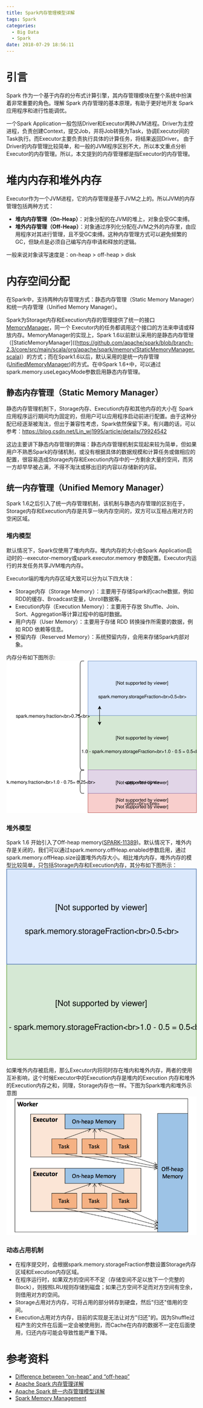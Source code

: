 ```yaml
---
title: Spark内存管理模型详解
tags: Spark
categories:
  - Big Data
  - Spark
date: 2018-07-29 18:56:11
---
```


# 引言
Spark 作为一个基于内存的分布式计算引擎，其内存管理模块在整个系统中扮演着非常重要的角色。理解 Spark 内存管理的基本原理，有助于更好地开发 Spark 应用程序和进行性能调优。

一个Spark Application一般包括Driver和Executor两种JVM进程。Driver为主控进程，负责创建Context，提交Job，并将Job转换为Task，协调Executor间的Task执行。而Executor主要负责执行具体的计算任务，将结果返回Driver。 由于Driver的内存管理比较简单，和一般的JVM程序区别不大，所以本文重点分析Executor的内存管理。所以，本文提到的内存管理都是指Executor的内存管理。

# 堆内内存和堆外内存
Executor作为一个JVM进程，它的内存管理是基于JVM之上的。所以JVM的内存管理包括两种方式：
* **堆内内存管理（On-Heap）**：对象分配的在JVM的堆上，对象会受GC束缚。
* **堆外内存管理（Off-Heap）**：对象通过序列化分配在JVM之外的内存里，由应用程序对其进行管理，且不受GC束缚。这种内存管理方式可以避免频繁的 GC，但缺点是必须自己编写内存申请和释放的逻辑。

一般来说对象读写速度是：on-heap > off-heap > disk

# 内存空间分配
在Spark中，支持两种内存管理方式：静态内存管理（Static Memory Manager）和统一内存管理（Unified Memory Manager）。

Spark为Storage内存和Execution内存的管理提供了统一的接口[MemoryManager](https://github.com/apache/spark/blob/branch-2.3/core/src/main/scala/org/apache/spark/memory/MemoryManager.scala)，同一个 Executor内的任务都调用这个接口的方法来申请或释放内存。MemoryManager的实现上，Spark 1.6以前默认采用的是静态内存管理（[StaticMemoryManager]((https://github.com/apache/spark/blob/branch-2.3/core/src/main/scala/org/apache/spark/memory/StaticMemoryManager.scala)）的方式；而在Spark1.6以后，默认采用的是统一内存管理([UnifiedMemoryManager](https://github.com/apache/spark/blob/branch-2.3/core/src/main/scala/org/apache/spark/memory/UnifiedMemoryManager.scala))的方式。在中Spark 1.6+中，可以通过spark.memory.useLegacyMode参数启用静态内存管理。


## 静态内存管理（Static Memory Manager）
静态内存管理机制下，Storage内存、Execution内存和其他内存的大小在 Spark 应用程序运行期间均为固定的，但用户可以应用程序启动前进行配置。由于这种分配已经逐渐被淘汰，但出于兼容性考虑，Spark依然保留下来。有兴趣的话，可以参考：https://blog.csdn.net/Lin_wj1995/article/details/79924542

这边主要讲下静态内存管理的弊端：静态内存管理机制实现起来较为简单，但如果用户不熟悉Spark的存储机制，或没有根据具体的数据规模和计算任务或做相应的配置，很容易造成Storage内存和Execution内存中的一方剩余大量的空间，而另一方却早早被占满，不得不淘汰或移出旧的内容以存储新的内容。

## 统一内存管理（Unified Memory Manager）
Spark 1.6之后引入了统一内存管理机制，该机制与静态内存管理的区别在于，Storage内存和Execution内存是共享一块内存空间的，双方可以互相占用对方的空闲区域。

### 堆内模型

默认情况下，Spark仅使用了堆内内存。堆内内存的大小由Spark Application启动时的--executor-memory或spark.executor.memory 参数配置。Executor内运行的并发任务共享JVM堆内内存。

Executor端的堆内内存区域大致可以分为以下四大块：
* Storage内存（Storage Memory）：主要用于存储Spark的cache数据，例如RDD的缓存、Broadcast变量，Unroll数据等。
* Execution内存（Execution Memory）：主要用于存放 Shuffle、Join、Sort、Aggregation等计算过程中的临时数据。
* 用户内存（User Memory）：主要用于存储 RDD 转换操作所需要的数据，例如 RDD 依赖等信息。
* 预留内存（Reserved Memory）：系统预留内存，会用来存储Spark内部对象。

内存分布如下图所示:
![unified_memory_managment_on_heap](/images/unified_memory_managment_on_heap.svg)

### 堆外模型
Spark 1.6 开始引入了Off-heap memory([SPARK-11389](https://www.iteblog.com/redirect.php?url=aHR0cHM6Ly9pc3N1ZXMuYXBhY2hlLm9yZy9qaXJhL2Jyb3dzZS9TUEFSSy0xMTM4OQ==&article=true))。默认情况下，堆外内存是关闭的，我们可以通过spark.memory.offHeap.enabled参数启用，通过spark.memory.offHeap.size设置堆外内存大小。相比堆内内存，堆外内存的模型比较简单，只包括Storage内存和Execution内存，其分布如下图所示：
![unified_memory_management_off_heap](/images/unified_memory_management_off_heap.svg)

如果堆外内存被启用，那么Executor内将同时存在堆内和堆外内存，两者的使用互补影响，这个时候Executor中的Execution内存是堆内的Execution 内存和堆外的Execution内存之和，同理，Storage内存也一样。下图为Spark堆内和堆外示意图
![spark_on_heap_and_off_heap_memory](/images/spark_on_heap_and_off_heap_memory.png)

### 动态占用机制
* 在程序提交时，会根据spark.memory.storageFraction参数设置Storage内存区域和Execution内存区域。
* 在程序运行时，如果双方的空间不不足（存储空间不足以放下一个完整的Block），则按照LRU规则存储到磁盘；如果己方空间不足而对方空间有空余，则借用对方的空间。
* Storage占用对方内存，可将占用的部分转存到硬盘，然后"归还"借用的空间。
* Execution占用对方内存，目前的实现是无法让对方"归还"的。因为Shuffle过程产生的文件在后面一定会被使用到，而Cache在内存的数据不一定在后面使用，归还内存可能会导致性能严重下降。

# 参考资料
* [Difference between “on-heap” and “off-heap”](https://stackoverflow.com/questions/6091615/difference-between-on-heap-and-off-heap)
* [Apache Spark 内存管理详解](https://www.ibm.com/developerworks/cn/analytics/library/ba-cn-apache-spark-memory-management/index.html)
* [Apache Spark 统一内存管理模型详解](https://www.iteblog.com/archives/2342.html#Off-heap_Memory)
* [Spark Memory Management](https://0x0fff.com/spark-memory-management/)




